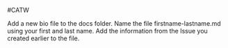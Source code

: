 #CATW

Add a new bio file to the docs folder. 
Name the file firstname-lastname.md using your first and last name. 
Add the information from the Issue you created earlier to the file.
